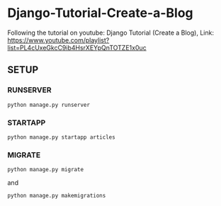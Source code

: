 # Django-Tutorial-Create-a-Blog
Following the tutorial on youtube: Django Tutorial (Create a Blog), Link: https://www.youtube.com/playlist?list=PL4cUxeGkcC9ib4HsrXEYpQnTOTZE1x0uc



## SETUP 


### RUNSERVER

`python manage.py runserver`


### STARTAPP

`python manage.py startapp articles`

### MIGRATE

`python manage.py migrate`

and 

`python manage.py makemigrations`
